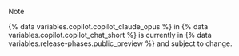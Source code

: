> [!NOTE]
> {% data variables.copilot.copilot_claude_opus %} in {% data variables.copilot.copilot_chat_short %} is currently in {% data variables.release-phases.public_preview %} and subject to change.
